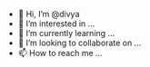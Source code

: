 - 👋 Hi, I’m @divya
- 👀 I’m interested in ...
- 🌱 I’m currently learning ...
- 💞️ I’m looking to collaborate on ...
- 📫 How to reach me ...

<!---
divyagadade/divyagadade is a ✨ special ✨ repository because its `README.md` (this file) appears on your GitHub profile.
You can click the Preview link to take a look at your changes.
--->

